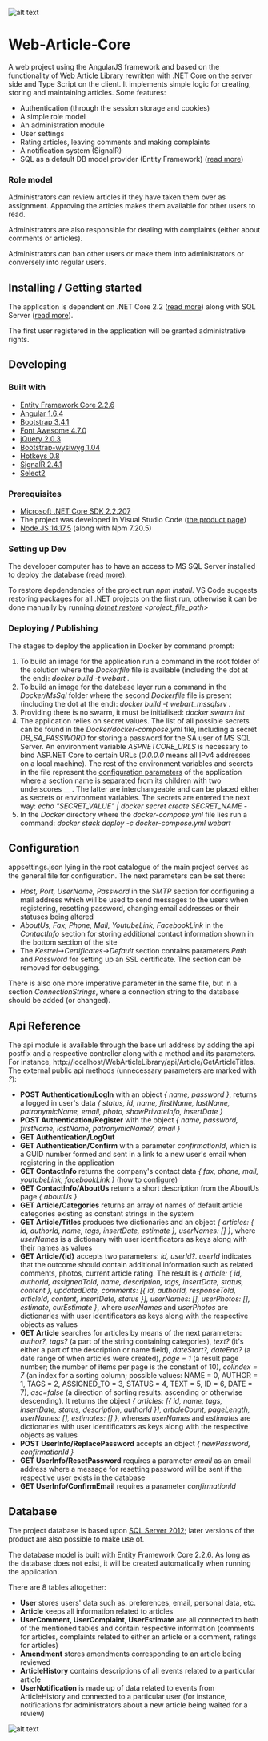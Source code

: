 
![alt text](https://github.com/Jahn08/Angular-MVC-Application/blob/master/WebArticleLibrary/images/indexIcon.ico)

# Web-Article-Core

A web project using the AngularJS framework and based on the functionality of [Web Article Library](https://github.com/Jahn08/WEB-ARTICLE-LIBRARY) rewritten with .NET Core on the server side and Type Script on the client.
It implements simple logic for creating, storing and maintaining articles. Some features:

* Authentication (through the session storage and cookies)
* A simple role model
* An administration module
* User settings
* Rating articles, leaving comments and making complaints
* A notification system (SignalR)
* SQL as a default DB model provider (Entity Framework) ([read more](#headDatabase))

### Role model

Administrators can review articles if they have taken them over as assignment. Approving the articles makes them available for other users to read.

Administrators are also responsible for dealing with complaints (either about comments or articles).

Administrators can ban other users or make them into administrators or conversely into regular users.

## Installing / Getting started

The application is dependent on .NET Core 2.2 ([read more](#headPrerequisites)) along with SQL Server ([read more](#headSettingUpDev)).

The first user registered in the application will be granted administrative rights.
## Developing

### Built with

* [Entity Framework Core 2.2.6](https://www.nuget.org/packages/Microsoft.EntityFrameworkCore/2.2.6)
* [Angular 1.6.4](https://www.nuget.org/packages/AngularJS.Core/1.6.4)
* [Bootstrap 3.4.1](https://www.nuget.org/packages/bootstrap/3.4.1)
* [Font Awesome 4.7.0](https://www.nuget.org/packages/FontAwesome/4.7.0)
* [jQuery 2.0.3](https://www.nuget.org/packages/jQuery/2.0.3)
* [Bootstrap-wysiwyg 1.04](https://www.nuget.org/packages/Bootstrap.Wysiwyg/1.0.4)
* [Hotkeys 0.8](https://www.nuget.org/packages/jQuery.Hotkeys/0.8.0.20131227)
* [SignalR 2.4.1](https://www.nuget.org/packages/Microsoft.AspNet.SignalR/2.2.2)
* [Select2](https://www.nuget.org/packages/Select2.js/4.0.3)

### <a name="headPrerequisites"></a>Prerequisites

* [Microsoft .NET Core SDK 2.2.207](https://dotnet.microsoft.com/download/dotnet-core/2.2)
* The project was developed in Visual Studio Code ([the product page](https://code.visualstudio.com/))
* [Node.JS 14.17.5](https://nodejs.org/dist/latest-v14.x/) (along with Npm 7.20.5)

### <a name="headSettingUpDev"></a>Setting up Dev

The developer computer has to have an access to MS SQL Server installed to deploy the database ([read more](#headDatabase)).

To restore depdendencies of the project run *npm install*. VS Code suggests restoring packages for all .NET projects on the first run, otherwise it can be done manually by running *[dotnet restore](https://docs.microsoft.com/en-us/dotnet/core/tools/dotnet-restore) <project_file_path>*

### Deploying / Publishing

The stages to deploy the application in Docker by command prompt:
1. To build an image for the application run a command in the root folder of the solution where the *Dockerfile* file is available (including the dot at the end): *docker build -t webart .*
2. To build an image for the database layer run a command in the *Docker/MsSql* folder where the second *Dockerfile* file is present (including the dot at the end): *docker build -t webart_mssqlsrv .*
3. Providing there is no swarm, it must be initialised: *docker swarm init*
4. The application relies on secret values. The list of all possible secrets can be found in the *Docker/docker-compose.yml* file, including a secret *DB_SA_PASSWORD* for storing a password for the SA user of MS SQL Server. An environment variable *ASPNETCORE_URLS* is necessary to bind ASP.NET Core to certain URLs (*0.0.0.0* means all IPv4 addresses on a local machine). The rest of the environment variables and secrets in the file represent the [configuration parameters](#headConfiguration) of the application where a section name is separated from its children with two underscores __ . The latter are interchangeable and can be placed either as secrets or environment variables. The secrets are entered the next way: *echo "SECRET_VALUE" | docker secret create SECRET_NAME -*
5. In the *Docker* directory where the *docker-compose.yml* file lies run a command: *docker stack deploy -c docker-compose.yml webart*

## <a name="headConfiguration"></a>Configuration

appsettings.json lying in the root catalogue of the main project serves as the general file for configuration. The next parameters can be set there: 
* *Host, Port, UserName, Password* in the *SMTP* section for configuring a mail address which will be used to send messages to the users when registering, resetting password, changing email addresses or their statuses being altered
* *AboutUs, Fax, Phone, Mail, YoutubeLink, FacebookLink* in the *ContactInfo* section for storing additional contact information shown in the bottom section of the site
* The *Kestrel->Certificates->Default* section contains parameters *Path* and *Password* for setting up an SSL certificate. The section can be removed for debugging.

There is also one more imperative parameter in the same file, but in a section *ConnectionStrings*, where a connection string to the database should be added (or changed).

## Api Reference

The api module is available through the base url address by adding the api postfix and a respective controller along with a method and its parameters. For instance, http://localhost/WebArticleLibrary/api/Article/GetArticleTitles. The external public api methods (unnecessary parameters are marked with *?*):
* **POST Authentication/LogIn** with an object *{ name, password }*, returns a logged in user's data *{ status, id, name, firstName, lastName, patronymicName, email, photo, showPrivateInfo, insertDate }*
* **POST Authentication/Register** with the object *{ name, password, firstName, lastName, patronymicName?, email }*
* **GET Authentication/LogOut**
* **GET Authentication/Confirm** with a parameter *confirmationId*, which is a GUID number formed and sent in a link to a new user's email when registering in the application
* **GET ContactInfo** returns the company's contact data *{ fax, phone, mail,	youtubeLink, facebookLink }* ([how to configure](#headConfiguration))
* **GET ContactInfo/AboutUs** returns a short description from the AboutUs page *{ aboutUs }*
* **GET Article/Categories** returns an array of names of default article categories existing as constant strings in the system
* **GET Article/Titles** produces two dictionaries and an object *{ articles: { id, authorId, name, tags, insertDate, estimate }, userNames: [] }*, where *userNames* is a dictionary with user identificators as keys along with their names as values
* **GET Article/{id}** accepts two parameters: *id, userId?*. *userId* indicates that the outcome should contain additional information such as related comments, photos, current article rating. The result is *{ article: { id, authorId, assignedToId, name, description, tags, insertDate, status, content }, updatedDate, comments: [{ id, authorId, responseToId, articleId, content, insertDate, status }], userNames: [], userPhotos: [], estimate, curEstimate }*, where *userNames* and *userPhotos* are dictionaries with user identificators as keys along with the respective objects as values
* **GET Article** searches for articles by means of the next parameters: *author?, tags?* (a part of the string containing categories), *text?* (it's either a part of the description or name field), *dateStart?, dateEnd?* (a date range of when articles were created), *page = 1* (a result page number; the number of items per page is the constant of 10), *colIndex = 7* (an index for a sorting column; possible values: NAME = 0, AUTHOR = 1,	TAGS = 2,	ASSIGNED_TO = 3, STATUS = 4, TEXT = 5, ID = 6, DATE = 7), *asc=false* (a direction of sorting results: ascending or otherwise descending). It returns the object *{ articles: [{ id, name, tags, insertDate, status, description, authorId }], articleCount, pageLength, userNames: [], estimates: [] }*, whereas *userNames* and *estimates* are dictionaries with user identificators as keys along with the respective objects as values
* **POST UserInfo/ReplacePassword** accepts an object *{ newPassword, confirmationId }*
* **GET UserInfo/ResetPassword** requires a parameter *email* as an email address where a message for resetting password will be sent if the respective user exists in the database
* **GET UserInfo/ConfirmEmail** requires a parameter *confirmationId*

## <a name="headDatabase"></a>Database

The project database is based upon [SQL Server 2012](https://www.microsoft.com/en-US/download/details.aspx?id=29062); later versions of the product are also possible to make use of.

The database model is built with Entity Framework Core 2.2.6. As long as the database does not exist, it will be created automatically when running the application.

There are 8 tables altogether:
* **User** stores users' data such as: preferences, email, personal data, etc.
* **Article** keeps all information related to articles
* **UserComment, UserComplaint, UserEstimate** are all connected to both of the mentioned tables and contain respective information (comments for articles, complaints related to either an article or a comment, ratings for articles)
* **Amendment** stores amendments corresponding to an article being reviewed
* **ArticleHistory** contains descriptions of all events related to a particular article
* **UserNotification** is made up of data related to events from ArticleHistory and connected to a particular user (for instance, notifications for administrators about a new article being waited for a review)

![alt text](https://github.com/Jahn08/WEB-ARTICLE-CORE/blob/master/DB_Diagram.jpg "A database diagram")
